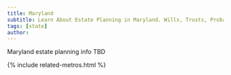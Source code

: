 ```yaml
---
title: Maryland
subtitle: Learn About Estate Planning in Maryland. Wills, Trusts, Probate, and More in Maryland. Find a Maryland Estate Attorney for Your Estate Planning Needs.
tags: [state]
author:
---
```


Maryland estate planning info TBD

<!-- Related Metros List -->
{% include related-metros.html %}
